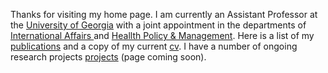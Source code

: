 Thanks for visiting my home page. I am currently an Assistant
Professor at the [University of Georgia](https://www.uga.edu/) with a joint appointment in the
departments of
[International Affairs ](https://spia.uga.edu/departments-centers/department-of-international-affairs/)
and
[Heallth Policy & Management](https://publichealth.uga.edu/departments/health-policy-management/). Here
is a list of my 
[publications](publications.md) and a copy of my current [cv](https://www.dropbox.com/s/coys3fl1qmblbki/Gell-Redman_CV.pdf?dl=0). I
have a number of ongoing research projects [projects](projects.md)
(page coming soon).
